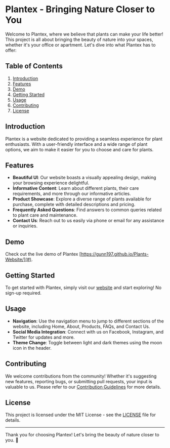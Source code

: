 # Plantex - Bringing Nature Closer to You

Welcome to Plantex, where we believe that plants can make your life better! This project is all about bringing the beauty of nature into your spaces, whether it's your office or apartment. Let's dive into what Plantex has to offer:

## Table of Contents
1. [Introduction](#introduction)
2. [Features](#features)
3. [Demo](#demo)
4. [Getting Started](#getting-started)
5. [Usage](#usage)
6. [Contributing](#contributing)
7. [License](#license)

## Introduction
Plantex is a website dedicated to providing a seamless experience for plant enthusiasts. With a user-friendly interface and a wide range of plant options, we aim to make it easier for you to choose and care for plants.

## Features
- **Beautiful UI**: Our website boasts a visually appealing design, making your browsing experience delightful.
- **Informative Content**: Learn about different plants, their care requirements, and more through our informative articles.
- **Product Showcase**: Explore a diverse range of plants available for purchase, complete with detailed descriptions and pricing.
- **Frequently Asked Questions**: Find answers to common queries related to plant care and maintenance.
- **Contact Us**: Reach out to us easily via phone or email for any assistance or inquiries.

## Demo
Check out the live demo of Plantex [https://gunn197.github.io/Plants-Website/](#).

## Getting Started
To get started with Plantex, simply visit our [website](#) and start exploring! No sign-up required.

## Usage
- **Navigation**: Use the navigation menu to jump to different sections of the website, including Home, About, Products, FAQs, and Contact Us.
- **Social Media Integration**: Connect with us on Facebook, Instagram, and Twitter for updates and more.
- **Theme Change**: Toggle between light and dark themes using the moon icon in the header.

## Contributing
We welcome contributions from the community! Whether it's suggesting new features, reporting bugs, or submitting pull requests, your input is valuable to us. Please refer to our [Contribution Guidelines](CONTRIBUTING.md) for more details.

## License
This project is licensed under the MIT License - see the [LICENSE](LICENSE) file for details.

---

Thank you for choosing Plantex! Let's bring the beauty of nature closer to you. 🌿
